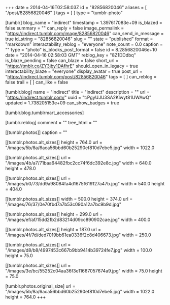 +++
date = 2014-04-16T02:58:03Z
id = "82856820046"
aliases = [ "/post/82856820046" ]
tags = [ ]
type = "tumblr-photo"

[tumblr]
blog_name = "indirect"
timestamp = 1.397617083e+09
is_blazed = false
summary = ""
can_reply = false
image_permalink = "https://indirect.tumblr.com/image/82856820046"
can_send_in_message = true
id_string = "82856820046"
slug = ""
state = "published"
format = "markdown"
interactability_reblog = "everyone"
note_count = 0.0
caption = ""
type = "photo"
is_blocks_post_format = false
id = 8.2856820046e+10
date = "2014-04-16 02:58:03 GMT"
reblog_key = "8Z1DDdbq"
is_blaze_pending = false
can_blaze = false
short_url = "https://tmblr.co/ZY3jby1DAfhrE"
should_open_in_legacy = true
interactability_blaze = "everyone"
display_avatar = true
post_url = "https://indirect.tumblr.com/post/82856820046"
tags = [ ]
can_reblog = false
trail = [ ]
can_like = false

[tumblr.blog]
name = "indirect"
title = "indirect"
description = ""
url = "https://indirect.tumblr.com/"
uuid = "t:PgyUJU3SA2Klwyt81UWAwQ"
updated = 1.738205153e+09
can_show_badges = true

[tumblr.blog.tumblrmart_accessories]

[tumblr.reblog]
comment = ""
tree_html = ""

[[tumblr.photos]]
caption = ""

[[tumblr.photos.alt_sizes]]
height = 764.0
url = "/images/5b/8a/6aca56bbd60b25290ef810d7ebe5.jpg"
width = 1022.0

[[tumblr.photos.alt_sizes]]
url = "/images/4b/a7/71baa64482fbc2cc74f6dc392e8c.jpg"
width = 640.0
height = 478.0

[[tumblr.photos.alt_sizes]]
url = "/images/b0/73/dd9a98084fa4d1675f619127a47b.jpg"
width = 540.0
height = 404.0

[[tumblr.photos.alt_sizes]]
width = 500.0
height = 374.0
url = "/images/76/37/0e70fbd7a7b53c090a12a7bc9b9d.jpg"

[[tumblr.photos.alt_sizes]]
height = 299.0
url = "/images/ef/af/15dd2fb2d83214d09cc890902cae.jpg"
width = 400.0

[[tumblr.photos.alt_sizes]]
height = 187.0
url = "/images/4f/7d/ded7019bb61ea0336f2c8d406673.jpg"
width = 250.0

[[tumblr.photos.alt_sizes]]
url = "/images/d8/b8/4997453c667b9bb9414b39724fe7.jpg"
width = 100.0
height = 75.0

[[tumblr.photos.alt_sizes]]
url = "/images/3e/bc/55252c04aa36f3e11667057674a9.jpg"
width = 75.0
height = 75.0

[tumblr.photos.original_size]
url = "/images/5b/8a/6aca56bbd60b25290ef810d7ebe5.jpg"
width = 1022.0
height = 764.0
+++

